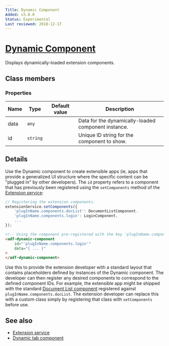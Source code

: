 ```yaml
---
Title: Dynamic Component
Added: v3.0.0
Status: Experimental
Last reviewed: 2018-12-17
---
```


# [Dynamic Component](../../lib/extensions/src/lib/components/dynamic-component/dynamic.component.ts "Defined in dynamic.component.ts")

Displays dynamically-loaded extension components.

## Class members

### Properties

| Name | Type | Default value | Description |
| ---- | ---- | ------------- | ----------- |
| data | `any` |  | Data for the dynamically-loaded component instance. |
| id | `string` |  | Unique ID string for the component to show. |

## Details

Use the Dynamic component to create extensible apps
(ie, apps that provide a generalized UI structure where the specific content
can be "plugged in" by other developers). The `id` property refers to a
component that has previously been registered using the `setComponents` method
of the [Extension service](../../lib/extensions/src/lib/services/extension.service.ts):

```ts
// Registering the extension components.
extensionService.setComponents({
    'plugInName.components.docList': DocumentListComponent.
    'plugInName.components.login': LoginComponent,
    ... 
});
```

```html
<!-- Using the component pre-registered with the key 'plugInName.components.login' -->
<adf-dynamic-component
    id="'plugInName.components.login'"
    data="{ ... }"
>
</adf-dynamic-component>
```

Use this to provide the extension developer with a standard layout that
contains placeholders defined by instances of the Dynamic component. The
developer can then register any desired components to correspond to the
defined component IDs. For example, the extensible app might be shipped
with the standard [Document List component](../content-services/document-list.component.md) registered against `plugInName.components.docList`.
The extension developer can replace this with a custom class
simply by registering that class with `setComponents` before use.

## See also

-   [Extension service](../../lib/extensions/src/lib/services/extension.service.ts)
-   [Dynamic tab component](../../lib/extensions/src/lib/components/dynamic-tab/dynamic-tab.component.ts)
